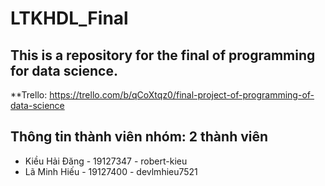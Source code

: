 # LTKHDL_Final

## This is a repository for the final of programming for data science.
**Trello: https://trello.com/b/qCoXtqz0/final-project-of-programming-of-data-science
## Thông tin thành viên nhóm: 2 thành viên
- Kiều Hải Đăng - 19127347 - robert-kieu
- Lã Minh Hiếu - 19127400 - devlmhieu7521
